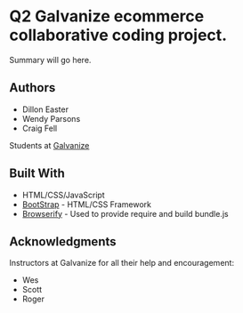 # Q2 Galvanize ecommerce collaborative coding project.

Summary will go here.

## Authors

* Dillon Easter
* Wendy Parsons
* Craig Fell

Students at [Galvanize](https://galvanize.com)

## Built With

* HTML/CSS/JavaScript
* [BootStrap](http://www.getbootstrap.com/) - HTML/CSS Framework
* [Browserify](https://http://browserify.org/) - Used to provide require and build bundle.js


## Acknowledgments

Instructors at Galvanize for all their help and encouragement:
* Wes
* Scott
* Roger

